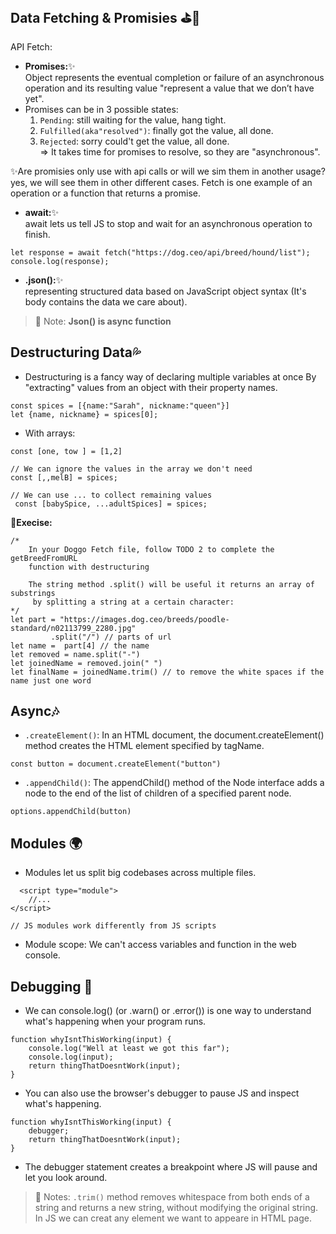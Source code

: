 ## Data Fetching & Promisies :golf::traffic_light:
API Fetch:

- **Promises:**:sparkles:
<br/>Object represents the eventual completion or failure of an asynchronous operation and its resulting value "represent a value that we don’t have yet".
-  Promises can be in 3 possible states:
    1. `Pending`: still waiting for the value, hang tight.
    2. `Fulfilled(aka"resolved")`: finally got the value, all done.
    3. `Rejected`: sorry could't get the value, all done.<br/>
=> It takes time for promises to resolve, so they are "asynchronous".

:sparkles:Are promisies only use with api calls or will we sim them in another usage?<br/> yes, we will see them in other different cases. Fetch is one example of an operation or a function that returns a promise. 

- **await:**:sparkles:
<br/>await lets us tell JS to stop and wait for an asynchronous operation to finish.
```
let response = await fetch("https://dog.ceo/api/breed/hound/list");
console.log(response);
```

- **.json():**:sparkles:
<br/>representing structured data based on JavaScript object syntax (It's body contains the data we care about).
> 💌 Note: **Json() is async function**

## Destructuring Data:sweat_drops:
- Destructuring is a fancy way of declaring multiple variables at once By "extracting" values from an object with their property names.
```
const spices = [{name:"Sarah", nickname:"queen"}]
let {name, nickname} = spices[0];
```
- With arrays:
```
const [one, tow ] = [1,2]

// We can ignore the values in the array we don't need
const [,,melB] = spices;

// We can use ... to collect remaining values
 const [babySpice, ...adultSpices] = spices;
```
🎃**Execise:**
```
/*
	In your Doggo Fetch file, follow TODO 2 to complete the getBreedFromURL 
	function with destructuring
	
	The string method .split() will be useful it returns an array of substrings
	 by splitting a string at a certain character: 
*/
let part = "https://images.dog.ceo/breeds/poodle-standard/n02113799_2280.jpg"
         .split("/") // parts of url
let name =  part[4] // the name
let removed = name.split("-")
let joinedName = removed.join(" ")
let finalName = joinedName.trim() // to remove the white spaces if the name just one word
```
## Async:notes:
- `.createElement()`: In an HTML document, the document.createElement() method creates the HTML element specified by tagName.
```
const button = document.createElement("button")
```
- `.appendChild()`: The appendChild() method of the Node interface adds a node to the end of the list of children of a specified parent node.
```
options.appendChild(button)
```
## Modules :earth_africa:
- Modules let us split big codebases across multiple files.
```
  <script type="module">
    //...
</script>

// JS modules work differently from JS scripts
```
- Module scope: We can't access variables and function in the web console.

## Debugging :seedling:
- We can console.log() (or .warn() or .error()) is one way to understand what's happening when your program runs.
```
function whyIsntThisWorking(input) {
    console.log("Well at least we got this far");
    console.log(input);
    return thingThatDoesntWork(input);
}
```
- You can also use the browser's debugger to pause JS and inspect what's happening.
```
function whyIsntThisWorking(input) {
    debugger;
    return thingThatDoesntWork(input);
}
```
- The debugger statement creates a breakpoint where JS will pause and let you look around.
> 💌 Notes:
> `.trim()` method removes whitespace from both ends of a string and returns a new string, without modifying the original string.<br/>
> In JS we can creat any element we want to appeare in HTML page.




